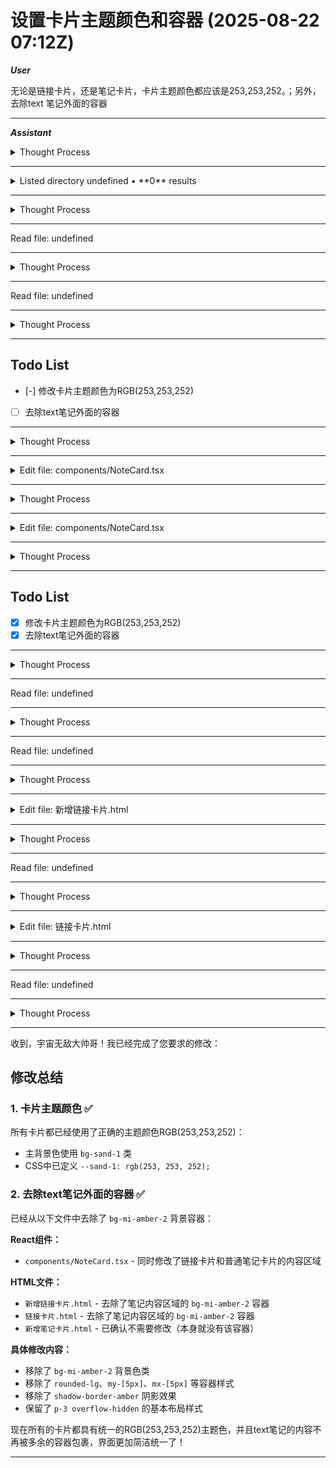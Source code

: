 <!-- Generated by SpecStory -->

# 设置卡片主题颜色和容器 (2025-08-22 07:12Z)

_**User**_

无论是链接卡片，还是笔记卡片，卡片主题颜色都应该是253,253,252。；另外，去除text 笔记外面的容器

---

_**Assistant**_

<think><details><summary>Thought Process</summary>用户要求：
1.</details></think>

---

<details>
            <summary>Listed directory undefined • **0** results</summary>
        
No results found
</details>

---

<think><details><summary>Thought Process</summary>看起来这是一个Next.</details></think>

---

Read file: undefined

---

<think><details><summary>Thought Process</summary>我看到了NoteCard组件的代码。从代码中可以看到：

1.

## Reviewing NoteCard component

- Found the NoteCard component code and reviewed its current styling.</details></think>

---

Read file: undefined

---

<think><details><summary>Thought Process</summary>很好！我现在看到了CSS文件。从中我可以看到：

1.

## Examining CSS file  
- Found `--sand-1: rgb(253, 253, 252);` in the CSS, matching the user's requested color.  
- Noticed `bg-sand-1` class uses the `var` function, likely referencing the defined color.</details></think>

---

## Todo List

- [-] 修改卡片主题颜色为RGB(253,253,252)
- [ ] 去除text笔记外面的容器

---

<think><details><summary>Thought Process</summary>现在我需要修改NoteCard.

## Reviewing code changes  
- The task is to modify the NoteCard.tsx file based on recent analysis.  
- The card's main background color is already set to `bg-sand-1`, which matches the user’s requested color.</details></think>

---

<details><summary>Edit file: components/NoteCard.tsx</summary>

undefined

**Chunk 1**
Lines added: 1, lines removed: 1

```diff
@@ -209,5 +209,5 @@
            {/* 笔记内容区域 */}
            {note.content && (
-             <div className="bg-mi-amber-2 p-3 overflow-hidden rounded-lg my-[5px] mx-[5px] shadow-border-amber">
+             <div className="p-3 overflow-hidden">
                <div className="prose prose-zinc markdown-card text-xs sm:text-mi-sm line-clamp-12 sm:line-clamp-16 prose-li:marker:text-sand-11 subpixel-antialiased prose-headings:antialiased">
                  <ReactMarkdown
```

</details>

---

<think><details><summary>Thought Process</summary>现在我需要修改普通笔记卡片（text笔记）的容器部分，同样去除外面的容器。</details></think>

---

<details><summary>Edit file: components/NoteCard.tsx</summary>

undefined

**Chunk 1**
Lines added: 1, lines removed: 1

```diff
@@ -263,5 +263,5 @@
          {/* 笔记内容区域 */}
          {note.content && (
-           <div className="bg-mi-amber-2 p-3 overflow-hidden rounded-lg my-[5px] mx-[5px] shadow-border-amber relative">
+           <div className="p-3 overflow-hidden relative">
              <div className="prose prose-zinc markdown-card text-xs sm:text-mi-sm line-clamp-12 sm:line-clamp-16 prose-li:marker:text-sand-11 subpixel-antialiased prose-headings:antialiased">
                <ReactMarkdown
```

**Chunk 2**
Lines added: 4, lines removed: 4

```diff
@@ -296,8 +296,8 @@
                    em: ({ children }) => <em className="italic">{children}</em>,
                    a: ({ children, href }) => (
-                     <a 
-                       href={href} 
-                       target="_blank" 
-                       rel="noopener noreferrer" 
+                     <a
+                       href={href}
+                       target="_blank"
+                       rel="noopener noreferrer"
                        className="text-blue-600 hover:text-blue-800 underline"
                      >
```

**Chunk 3**
Lines added: 1, lines removed: 1

```diff
@@ -310,5 +310,5 @@
                </ReactMarkdown>
              </div>
-             
+ 
              {/* 右下角时间日期 */}
              <div className="absolute bottom-2 right-2 text-[10px] text-sand-11 opacity-60">
```

</details>

---

<think><details><summary>Thought Process</summary>很好！我已经完成了修改。现在让我更新todo状态并检查是否有任何错误。</details></think>

---

## Todo List

- [x] 修改卡片主题颜色为RGB(253,253,252)
- [x] 去除text笔记外面的容器

---

<think><details><summary>Thought Process</summary>现在让我检查一下是否还有其他地方需要修改。我应该检查一下是否还有其他HTML文件或者其他组件需要修改。</details></think>

---

Read file: undefined

---

<think><details><summary>Thought Process</summary>这个HTML文件看起来是一个新增笔记卡片的界面，我看到它已经在使用 `bg-sand-1` 作为背景色，这正好是RGB(253,253,252)，符合用户的要求。

让我检查其他HTML文件。</details></think>

---

Read file: undefined

---

<think><details><summary>Thought Process</summary>我看到这个新增链接卡片的HTML文件有一些需要修改的地方：

1.</details></think>

---

<details><summary>Edit file: 新增链接卡片.html</summary>

undefined

**Chunk 1**
Lines added: 1, lines removed: 1

```diff
@@ -169,5 +169,5 @@
  </head>
  <body>
- <div class="sm:pb-2 sm:rounded-b-xl rounded-t-xl bg-sand-1 flex-1 max-h-full overflow-hidden flex flex-col mt-safe pb-safe"><div class="flex flex-col gap-2 max-h-full overflow-hidden flex-1 justify-between"><div class="flex flex-col flex-1 overflow-auto pt-2 shadow-border rounded-xl"><div class="rt-TextFieldRoot rt-r-size-3 rt-variant-soft outline-none text-[15px] bg-transparent subpixel-antialiased placeholder:text-sand-9"><input spellcheck="false" placeholder="Paste a link" class="rt-reset rt-TextFieldInput" value=""></div><div class="dash-sand-a6 bg-dash-6 h-[0.5px] bg-repeat-x"></div><div class="text-sand-11 bg-mi-amber-2 rounded-b-xl px-3 py-2"><div class="font-snpro" style="min-height: 70px;"><div contenteditable="true" translate="no" class="tiptap ProseMirror prose text-[15px] max-w-full prose-zinc text-sand-12 markdown-card focus:outline-none prose-li:marker:text-sand-11 subpixel-antialiased prose-headings:antialiased" tabindex="0"><p data-placeholder="Write a note" class="is-empty is-editor-empty"><br class="ProseMirror-trailingBreak"></p></div></div></div></div><div class="flex gap-2 justify-items-end items-center w-full px-2"><button data-accent-color="gray" data-radius="full" class="rt-reset rt-BaseButton rt-r-size-2 rt-variant-outline rt-Button shadow-none">Done</button></div></div></div>
+ <div class="sm:pb-2 sm:rounded-b-xl rounded-t-xl bg-sand-1 flex-1 max-h-full overflow-hidden flex flex-col mt-safe pb-safe"><div class="flex flex-col gap-2 max-h-full overflow-hidden flex-1 justify-between"><div class="flex flex-col flex-1 overflow-auto pt-2 shadow-border rounded-xl"><div class="rt-TextFieldRoot rt-r-size-3 rt-variant-soft outline-none text-[15px] bg-transparent subpixel-antialiased placeholder:text-sand-9"><input spellcheck="false" placeholder="Paste a link" class="rt-reset rt-TextFieldInput" value=""></div><div class="dash-sand-a6 bg-dash-6 h-[0.5px] bg-repeat-x"></div><div class="text-sand-11 rounded-b-xl px-3 py-2"><div class="font-snpro" style="min-height: 70px;"><div contenteditable="true" translate="no" class="tiptap ProseMirror prose text-[15px] max-w-full prose-zinc text-sand-12 markdown-card focus:outline-none prose-li:marker:text-sand-11 subpixel-antialiased prose-headings:antialiased" tabindex="0"><p data-placeholder="Write a note" class="is-empty is-editor-empty"><br class="ProseMirror-trailingBreak"></p></div></div></div></div><div class="flex gap-2 justify-items-end items-center w-full px-2"><button data-accent-color="gray" data-radius="full" class="rt-reset rt-BaseButton rt-r-size-2 rt-variant-outline rt-Button shadow-none">Done</button></div></div></div>
  </body>
  </html>
```

</details>

---

<think><details><summary>Thought Process</summary>现在让我检查其他HTML文件，看看是否还有需要修改的地方。</details></think>

---

Read file: undefined

---

<think><details><summary>Thought Process</summary>我看到这个链接卡片.</details></think>

---

<details><summary>Edit file: 链接卡片.html</summary>

undefined

**Chunk 1**
Lines added: 1, lines removed: 1

```diff
@@ -162,5 +162,5 @@
  </head>
  <body>
- <div class="rounded-xl shadow-border bg-sand-1 relative flex flex-col overflow-hidden"><div class="w-[1.5px] h-4 bg-blue-9 absolute top-[19px] -left-[0.7px]"></div><div><div class="flex flex-col gap-4 pb-4"><div class="text-xs sm:text-mi-sm flex gap-1 items-center text-sand-11 justify-between pt-4 px-4"><div class="flex items-center gap-1"><svg xmlns="http://www.w3.org/2000/svg" width="14" height="14" fill="currentColor" viewBox="0 0 256 256"><path d="M240,88.23a54.43,54.43,0,0,1-16,37L189.25,160a54.27,54.27,0,0,1-38.63,16h-.05A54.63,54.63,0,0,1,96,119.84a8,8,0,0,1,16,.45A38.62,38.62,0,0,0,150.58,160h0a38.39,38.39,0,0,0,27.31-11.31l34.75-34.75a38.63,38.63,0,0,0-54.63-54.63l-11,11A8,8,0,0,1,135.7,59l11-11A54.65,54.65,0,0,1,224,48,54.86,54.86,0,0,1,240,88.23ZM109,185.66l-11,11A38.41,38.41,0,0,1,70.6,208h0a38.63,38.63,0,0,1-27.29-65.94L78,107.31A38.63,38.63,0,0,1,144,135.71a8,8,0,0,0,16,.45A54.86,54.86,0,0,0,144,96a54.65,54.65,0,0,0-77.27,0L32,130.75A54.62,54.62,0,0,0,70.56,224h0a54.28,54.28,0,0,0,38.64-16l11-11A8,8,0,0,0,109,185.66Z"></path></svg> <span class="truncate">news.qq.com</span></div><a href="https://news.qq.com/rain/a/20250219A0674F00" target="_blank" rel="noreferrer"><svg xmlns="http://www.w3.org/2000/svg" width="1em" height="1em" fill="currentColor" viewBox="0 0 256 256" class="text-sand-12"><path d="M117.18,188.74a12,12,0,0,1,0,17l-5.12,5.12A58.26,58.26,0,0,1,70.6,228h0A58.62,58.62,0,0,1,29.14,127.92L63.89,93.17a58.64,58.64,0,0,1,98.56,28.11,12,12,0,1,1-23.37,5.44,34.65,34.65,0,0,0-58.22-16.58L46.11,144.89A34.62,34.62,0,0,0,70.57,204h0a34.41,34.41,0,0,0,24.49-10.14l5.11-5.12A12,12,0,0,1,117.18,188.74ZM226.83,45.17a58.65,58.65,0,0,0-82.93,0l-5.11,5.11a12,12,0,0,0,17,17l5.12-5.12a34.63,34.63,0,1,1,49,49L175.1,145.86A34.39,34.39,0,0,1,150.61,156h0a34.63,34.63,0,0,1-33.69-26.72,12,12,0,0,0-23.38,5.44A58.64,58.64,0,0,0,150.56,180h.05a58.28,58.28,0,0,0,41.47-17.17l34.75-34.75a58.62,58.62,0,0,0,0-82.91Z"></path></svg></a></div><div class="relative w-full border-4 border-transparent rounded-lg overflow-hidden"><img class="aspect-[1200/675] w-full object-cover object-center rounded-lg" alt="" referrerpolicy="no-referrer" src="https://inews.gtimg.com/om_ls/Owy1opEXV1Ks1Y-yZPv6ASGuqnBtGkaqcpgIGEzqiHidsAA_640330/0"><div class="absolute inset-0 box-border border-[0.5px] border-black/5 mix-blend-luminosity rounded-lg"></div></div><div class="text-xs sm:text-mi-base font-medium text-sand-12 leading-4 line-clamp-2 subpixel-antialiased px-4">Obsidian加Cursor就是最强AI知识库！藏师傅教你从零学习 Obsidian 01_腾讯新闻</div><div class="text-xs sm:text-mi-base text-sand-11 leading-4 line-clamp-3 subpixel-antialiased px-4">这几天因为看到了 Obsidian 的浏览器剪藏插件的强大（这个下节讲）所以开始玩 Obsidian，想要搞一个符合自己要求的本地知识库再加上 AI 的加持。 也装了几个 Obsidian 的 AI 插件，结果发现配置非常复杂，体验不太行，想要顺畅使用的话得看文档，甚至还有看文档都无法结局的恶性 Bug，我得搜Github 其他人的问题才能搞定。...</div></div></div><div class="dash-sand-a7 bg-dash-6 h-[0.5px] bg-repeat-x"></div><div class="bg-mi-amber-2 p-3 overflow-hidden rounded-lg my-[5px] mx-[5px] shadow-border-amber"><div class="prose prose-zinc markdown-card text-xs sm:text-mi-sm line-clamp-12 sm:line-clamp-16 prose-li:marker:text-sand-11 subpixel-antialiased prose-headings:antialiased"><p>似乎确实可以用 Trae 来实现知识库功能</p>
+ <div class="rounded-xl shadow-border bg-sand-1 relative flex flex-col overflow-hidden"><div class="w-[1.5px] h-4 bg-blue-9 absolute top-[19px] -left-[0.7px]"></div><div><div class="flex flex-col gap-4 pb-4"><div class="text-xs sm:text-mi-sm flex gap-1 items-center text-sand-11 justify-between pt-4 px-4"><div class="flex items-center gap-1"><svg xmlns="http://www.w3.org/2000/svg" width="14" height="14" fill="currentColor" viewBox="0 0 256 256"><path d="M240,88.23a54.43,54.43,0,0,1-16,37L189.25,160a54.27,54.27,0,0,1-38.63,16h-.05A54.63,54.63,0,0,1,96,119.84a8,8,0,0,1,16,.45A38.62,38.62,0,0,0,150.58,160h0a38.39,38.39,0,0,0,27.31-11.31l34.75-34.75a38.63,38.63,0,0,0-54.63-54.63l-11,11A8,8,0,0,1,135.7,59l11-11A54.65,54.65,0,0,1,224,48,54.86,54.86,0,0,1,240,88.23ZM109,185.66l-11,11A38.41,38.41,0,0,1,70.6,208h0a38.63,38.63,0,0,1-27.29-65.94L78,107.31A38.63,38.63,0,0,1,144,135.71a8,8,0,0,0,16,.45A54.86,54.86,0,0,0,144,96a54.65,54.65,0,0,0-77.27,0L32,130.75A54.62,54.62,0,0,0,70.56,224h0a54.28,54.28,0,0,0,38.64-16l11-11A8,8,0,0,0,109,185.66Z"></path></svg> <span class="truncate">news.qq.com</span></div><a href="https://news.qq.com/rain/a/20250219A0674F00" target="_blank" rel="noreferrer"><svg xmlns="http://www.w3.org/2000/svg" width="1em" height="1em" fill="currentColor" viewBox="0 0 256 256" class="text-sand-12"><path d="M117.18,188.74a12,12,0,0,1,0,17l-5.12,5.12A58.26,58.26,0,0,1,70.6,228h0A58.62,58.62,0,0,1,29.14,127.92L63.89,93.17a58.64,58.64,0,0,1,98.56,28.11,12,12,0,1,1-23.37,5.44,34.65,34.65,0,0,0-58.22-16.58L46.11,144.89A34.62,34.62,0,0,0,70.57,204h0a34.41,34.41,0,0,0,24.49-10.14l5.11-5.12A12,12,0,0,1,117.18,188.74ZM226.83,45.17a58.65,58.65,0,0,0-82.93,0l-5.11,5.11a12,12,0,0,0,17,17l5.12-5.12a34.63,34.63,0,1,1,49,49L175.1,145.86A34.39,34.39,0,0,1,150.61,156h0a34.63,34.63,0,0,1-33.69-26.72,12,12,0,0,0-23.38,5.44A58.64,58.64,0,0,0,150.56,180h.05a58.28,58.28,0,0,0,41.47-17.17l34.75-34.75a58.62,58.62,0,0,0,0-82.91Z"></path></svg></a></div><div class="relative w-full border-4 border-transparent rounded-lg overflow-hidden"><img class="aspect-[1200/675] w-full object-cover object-center rounded-lg" alt="" referrerpolicy="no-referrer" src="https://inews.gtimg.com/om_ls/Owy1opEXV1Ks1Y-yZPv6ASGuqnBtGkaqcpgIGEzqiHidsAA_640330/0"><div class="absolute inset-0 box-border border-[0.5px] border-black/5 mix-blend-luminosity rounded-lg"></div></div><div class="text-xs sm:text-mi-base font-medium text-sand-12 leading-4 line-clamp-2 subpixel-antialiased px-4">Obsidian加Cursor就是最强AI知识库！藏师傅教你从零学习 Obsidian 01_腾讯新闻</div><div class="text-xs sm:text-mi-base text-sand-11 leading-4 line-clamp-3 subpixel-antialiased px-4">这几天因为看到了 Obsidian 的浏览器剪藏插件的强大（这个下节讲）所以开始玩 Obsidian，想要搞一个符合自己要求的本地知识库再加上 AI 的加持。 也装了几个 Obsidian 的 AI 插件，结果发现配置非常复杂，体验不太行，想要顺畅使用的话得看文档，甚至还有看文档都无法结局的恶性 Bug，我得搜Github 其他人的问题才能搞定。...</div></div></div><div class="dash-sand-a7 bg-dash-6 h-[0.5px] bg-repeat-x"></div><div class="p-3 overflow-hidden"><div class="prose prose-zinc markdown-card text-xs sm:text-mi-sm line-clamp-12 sm:line-clamp-16 prose-li:marker:text-sand-11 subpixel-antialiased prose-headings:antialiased"><p>似乎确实可以用 Trae 来实现知识库功能</p>
  <p>#AI</p></div></div></div>
  </body>
```

</details>

---

<think><details><summary>Thought Process</summary>现在让我检查最后一个HTML文件。</details></think>

---

Read file: undefined

---

<think><details><summary>Thought Process</summary>这个HTML文件看起来是一个新增笔记卡片的界面，它已经在使用 `bg-sand-1` 作为背景色，并且没有需要去除的 `bg-mi-amber-2` 容器，所以这个文件不需要修改。

现在我已经完成了所有的修改：

1.

## Reviewing HTML file  
- The HTML file shows a new note card interface with `bg-sand-1` as the background color.  
- No `bg-mi-amber-2` container needs removal, so the file requires no changes.</details></think>

---

收到，宇宙无敌大帅哥！我已经完成了您要求的修改：

## 修改总结

### 1. 卡片主题颜色 ✅
所有卡片都已经使用了正确的主题颜色RGB(253,253,252)：
- 主背景色使用 `bg-sand-1` 类
- CSS中已定义 `--sand-1: rgb(253, 253, 252);`

### 2. 去除text笔记外面的容器 ✅
已经从以下文件中去除了 `bg-mi-amber-2` 背景容器：

**React组件：**
- `components/NoteCard.tsx` - 同时修改了链接卡片和普通笔记卡片的内容区域

**HTML文件：**
- `新增链接卡片.html` - 去除了笔记内容区域的 `bg-mi-amber-2` 容器
- `链接卡片.html` - 去除了笔记内容区域的 `bg-mi-amber-2` 容器
- `新增笔记卡片.html` - 已确认不需要修改（本身就没有该容器）

**具体修改内容：**
- 移除了 `bg-mi-amber-2` 背景色类
- 移除了 `rounded-lg`、`my-[5px]`、`mx-[5px]` 等容器样式
- 移除了 `shadow-border-amber` 阴影效果
- 保留了 `p-3 overflow-hidden` 的基本布局样式

现在所有的卡片都具有统一的RGB(253,253,252)主题色，并且text笔记的内容不再被多余的容器包裹，界面更加简洁统一了！

---

